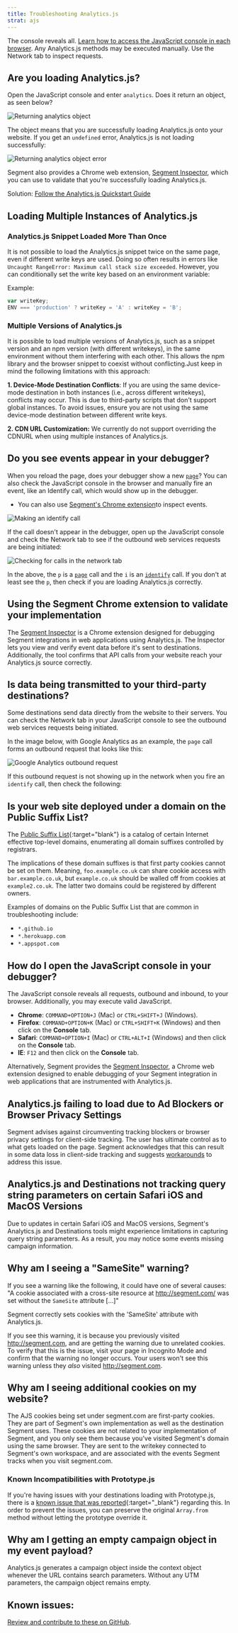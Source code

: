 ```yaml
---
title: Troubleshooting Analytics.js
strat: ajs
---
```


The console reveals all. [Learn how to access the JavaScript console in each browser](#how-do-i-open-the-javascript-console-in-your-debugger).
Any Analytics.js methods may be executed manually. Use the Network tab to inspect requests.

## Are you loading Analytics.js?

Open the JavaScript console and enter `analytics`. Does it return an object, as seen below?

![Returning analytics object](images/VOsmoAB.gif)

The object means that you are successfully loading Analytics.js onto your website. If you get an `undefined` error, Analytics.js is not loading successfully:

![Returning analytics object error](images/CFsktto.gif)

Segment also provides a Chrome web extension, [Segment Inspector](/docs/connections/sources/catalog/libraries/website/javascript/index.html#segment-inspector), which you can use to validate that you're successfully loading Analytics.js.

Solution: [Follow the Analytics.js Quickstart Guide](/docs/connections/sources/catalog/libraries/website/javascript/quickstart/)

## Loading Multiple Instances of Analytics.js

### Analytics.js Snippet Loaded More Than Once

It is not possible to load the Analytics.js snippet twice on the same page, even if different write keys are used. Doing so often results in errors like `Uncaught RangeError: Maximum call stack size exceeded`. However, you can conditionally set the write key based on an environment variable:

Example:
```js
var writeKey;
ENV === 'production' ? writeKey = 'A' : writeKey = 'B';
```

### Multiple Versions of Analytics.js

It is possible to load multiple versions of Analytics.js, such as a snippet version and an npm version (with different writekeys), in the same environment without them interfering with each other. This allows the npm library and the browser snippet to coexist without conflicting.Just keep in mind the following limitations with this approach:

**1. Device-Mode Destination Conflicts**: If you are using the same device-mode destination in both instances (i.e., across different writekeys), conflicts may occur. This is due to third-party scripts that don't support global instances. To avoid issues, ensure you are not using the same device-mode destination between different write keys.

**2. CDN URL Customization:** We currently do not support overriding the CDNURL when using multiple instances of Analytics.js.

## Do you see events appear in your debugger?

When you reload the page, does your debugger show a new [`page`](/docs/connections/spec/page)? You can also check the JavaScript console in the browser and manually fire an event, like an Identify call, which would show up in the debugger.

- You can also use [Segment's Chrome extension](/docs/connections/sources/catalog/libraries/website/javascript/index.html#segment-inspector)to inspect events.

![Making an identify call](images/7Ymnh2S.gif)

If the call doesn't appear in the debugger, open up the JavaScript console and check the Network tab to see if the outbound web services requests are being initiated:

![Checking for calls in the network tab](images/d8CmIY2.png)

In the above, the `p` is a [`page`](/docs/connections/spec/page) call and the `i` is an [`identify`](/docs/connections/spec/identify) call. If you don't at least see the `p`, then check if you are loading Analytics.js correctly.

## Using the Segment Chrome extension to validate your implementation

The [Segment Inspector](/docs/connections/sources/catalog/libraries/website/javascript/index.html#segment-inspector) is a Chrome extension designed for debugging Segment integrations in web applications using Analytics.js. The Inspector lets you view and verify event data before it's sent to destinations. Additionally, the tool confirms that API calls from your website reach your Analytics.js source correctly.


## Is data being transmitted to your third-party destinations?

Some destinations send data directly from the website to their servers. You can check the Network tab in your JavaScript console to see the outbound web services requests being initiated.

In the image below, with Google Analytics as an example, the `page` call forms an outbound request that looks like this:

![Google Analytics outbound request](images/CBdS5dO.png)

If this outbound request is not showing up in the network when you fire an `identify` call, then check the following:


## Is your web site deployed under a domain on the Public Suffix List?

The [Public Suffix List](https://publicsuffix.org/list/){:target="blank"} is a catalog of certain Internet effective top-level domains, enumerating all domain suffixes controlled by registrars.

The implications of these domain suffixes is that first party cookies cannot be set on them. Meaning, `foo.example.co.uk` can share cookie access with `bar.example.co.uk`, but `example.co.uk` should be walled off from cookies at `example2.co.uk`. The latter two domains could be registered by different owners.

Examples of domains on the Public Suffix List that are common in troubleshooting include:

- `*.github.io`
- `*.herokuapp.com`
- `*.appspot.com`


## How do I open the JavaScript console in your debugger?

The JavaScript console reveals all requests, outbound and inbound, to your browser. Additionally, you may execute valid JavaScript.

- **Chrome**: `COMMAND+OPTION+J` (Mac) or `CTRL+SHIFT+J` (Windows).
- **Firefox**: `COMMAND+OPTION+K` (Mac) or `CTRL+SHIFT+K` (Windows) and then click on the **Console** tab.
- **Safari**: `COMMAND+OPTION+I` (Mac) or `CTRL+ALT+I` (Windows) and then click on the **Console** tab.
- **IE**: `F12` and then click on the **Console** tab.

Alternatively, Segment provides the [Segment Inspector](/docs/connections/sources/catalog/libraries/website/javascript/index.html#segment-inspector), a Chrome web extension designed to enable debugging of your Segment integration in web applications that are instrumented with Analytics.js.


## Analytics.js failing to load due to Ad Blockers or Browser Privacy Settings

Segment advises against circumventing tracking blockers or browser privacy settings for client-side tracking. The user has ultimate control as to what gets loaded on the page. Segment acknowledges that this can result in some data loss in client-side tracking and suggests [workarounds](/docs/connections/sources/catalog/libraries/website/javascript/index.html#tracking-blockers-and-browser-privacy-settings) to address this issue.

## Analytics.js and Destinations not tracking query string parameters on certain Safari iOS and MacOS Versions

Due to updates in certain Safari iOS and MacOS versions, Segment's Analytics.js and Destinations tools might experience limitations in capturing query string parameters. As a result, you may notice some events missing campaign information.


## Why am I seeing a "SameSite" warning?

If you see a warning like the following, it could have one of several causes:
"A cookie associated with a cross-site resource at http://segment.com/ was set without the `SameSite` attribute [...]"

Segment correctly sets cookies with the 'SameSite' attribute with Analytics.js.

If you see this warning, it is because you previously visited http://segment.com, and are getting the warning due to unrelated cookies. To verify that this is the issue, visit your page in Incognito Mode and confirm that the warning no longer occurs. Your users won't see this warning unless they _also_  visited http://segment.com.


## Why am I seeing additional cookies on my website?

The AJS cookies being set under segment.com are first-party cookies. They are part of Segment's own implementation as well as the destination Segment uses. These cookies are not related to your implementation of Segment, and you only see them because you've visited Segment's domain using the same browser. They are sent to the writekey connected to Segment's own workspace, and are associated with the events Segment tracks when you visit segment.com.

### Known Incompatibilities with Prototype.js

If you're having issues with your destinations loading with Prototype.js, there is a [known issue that was reported](https://github.com/prototypejs/prototype/issues/338){:target="_blank"} regarding this.  In order to prevent the issues, you can preserve the original `Array.from` method without letting the prototype override it.


## Why am I getting an empty campaign object in my event payload?

Analytics.js generates a campaign object inside the context object whenever the URL contains search parameters. Without any UTM parameters, the campaign object remains empty. 

## Known issues:

[Review and contribute to these on GitHub](https://github.com/segmentio/analytics.js/issues).
